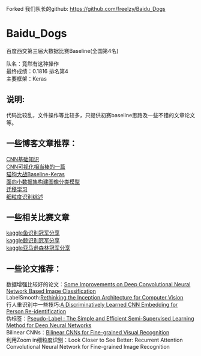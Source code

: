 Forked 我们队长的github: https://github.com/freelzy/Baidu_Dogs
# Baidu_Dogs
百度西交第三届大数据比赛Baseline(全国第4名)

队名：竟然有这种操作 <br>
最终成绩：0.1816 排名第4<br>
主要框架：Keras<br>

说明:
---
代码比较乱，文件操作等比较多，只提供初赛baseline思路及一些不错的文章论文等。<br>

一些博客文章推荐：
---
[CNN基础知识](https://zhuanlan.zhihu.com/p/27642620?utm_medium=social&utm_source=qq&from=singlemessage&isappinstalled=1)<br>
[CNN可视化相当棒的一篇](https://zhuanlan.zhihu.com/p/24833574?utm_source=tuicool&utm_medium=referral)<br>
[猫狗大战Baseline-Keras](https://ypw.io/dogs-vs-cats-2/#more)<br>
[面向小数据集构建图像分类模型](https://blog.keras.io/building-powerful-image-classification-models-using-very-little-data.html)<br>
[迁移学习](https://github.com/ypwhs/dogs_vs_cats/blob/master/transfer_learning.ipynb)<br>
[细粒度识别综述](https://zhuanlan.zhihu.com/p/24738319)<br>

一些相关比赛文章
---
[kaggle鱼识别冠军分享](https://mp.weixin.qq.com/s?srcid=0710Vt1PfIIuQ1ndrWa7S4mH&scene=23&mid=2652000542&sn=d33ecdaa668ee83aa9da1227579526fd&idx=2&__biz=MzI3MTA0MTk1MA%3D%3D&chksm=f12125efc656acf93ae103bf629c58adb3bf84001698b9e68c850aaf86a1a3b2e4743296c952&mpshare=1#rd)<br>
[kaggle鲸识别冠军分享](https://mp.weixin.qq.com/s?srcid=0717jR0shJpsHITF5EjsY84z&scene=1&mid=2651651403&sn=f0360e5cdcabf938fd8139a18c9d557f&idx=4&__biz=MjM5MTQzNzU2NA%3D%3D&chksm=bd4ddad88a3a53ce9e84c03dbce03674df9e7e6b36cf6221dce4ed0d0e07222205a98c42282a&mpshare=1#rd)<br>
[kaggle亚马逊森林冠军分享](https://zhuanlan.zhihu.com/p/28084438)<br>

一些论文推荐：
---
数据增强比较好的论文：[Some Improvements on Deep Convolutional Neural Network Based Image Classification](https://arxiv.org/ftp/arxiv/papers/1312/1312.5402.pdf)<br>
LabelSmooth:[Rethinking the Inception Architecture for Computer Vision](https://arxiv.org/pdf/1512.00567.pdf)<br>
行人重识别中一些技巧:[A Discriminatively Learned CNN Embedding for Person Re-identification](https://arxiv.org/pdf/1611.05666.pdf)<br>
伪标签：[Pseudo-Label : The Simple and Efficient Semi-Supervised Learning Method for Deep Neural Networks](http://10.3.200.202/cache/3/03/deeplearning.net/c06605c2c336af52317aa58bf5dcfa76/pseudo_label_final.pdf)<br>
Bilinear CNNs：[Bilinear CNNs for Fine-grained Visual Recognition](https://arxiv.org/pdf/1504.07889.pdf)<br>
利用Zoom in细粒度识别：Look Closer to See Better: Recurrent Attention Convolutional Neural Network for Fine-grained Image Recognition
